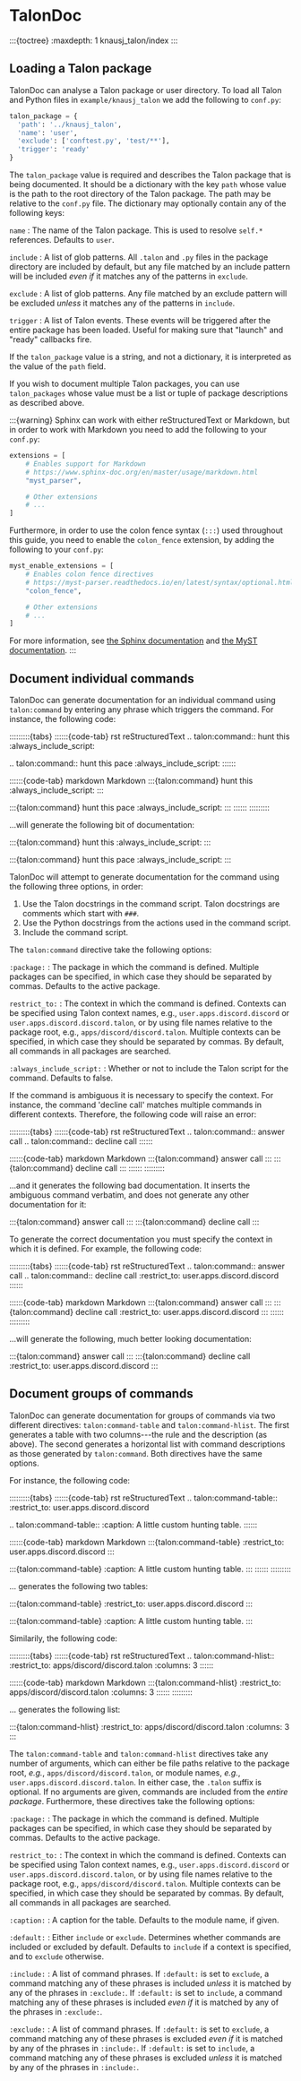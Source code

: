 # TalonDoc

:::{toctree}
  :maxdepth: 1
knausj_talon/index
:::

## Loading a Talon package

TalonDoc can analyse a Talon package or user directory. To load all Talon and
Python files in `example/knausj_talon` we add the following to `conf.py`:

```python
talon_package = {
  'path': '../knausj_talon',
  'name': 'user',
  'exclude': ['conftest.py', 'test/**'],
  'trigger': 'ready'
}
```

The `talon_package` value is required and describes the Talon package that
is being documented. It should be a dictionary with the key `path` whose
value is the path to the root directory of the Talon package. The path may be
relative to the `conf.py` file. The dictionary may optionally contain any of
the following keys:

`name`
: The name of the Talon package.
This is used to resolve `self.*` references.
Defaults to `user`.

`include`
: A list of glob patterns.
All `.talon` and `.py` files in the package directory are included by
default, but any file matched by an include pattern will be included _even
if_ it matches any of the patterns in `exclude`.

`exclude`
: A list of glob patterns.
Any file matched by an exclude pattern will be excluded _unless_ it matches
any of the patterns in `include`.

`trigger`
: A list of Talon events.
These events will be triggered after the entire package has been loaded.
Useful for making sure that "launch" and "ready" callbacks fire.

If the `talon_package` value is a string, and not a dictionary, it is
interpreted as the value of the `path` field.

If you wish to document multiple Talon packages, you can use `talon_packages`
whose value must be a list or tuple of package descriptions as described above.

:::{warning}
Sphinx can work with either reStructuredText or Markdown, but in order to work with Markdown you need to add the following to your `conf.py`:

```python
extensions = [
    # Enables support for Markdown
    # https://www.sphinx-doc.org/en/master/usage/markdown.html
    "myst_parser",

    # Other extensions
    # ...
]
```

Furthermore, in order to use the colon fence syntax (`:::`) used throughout this guide, you need to enable the `colon_fence` extension, by adding the following to your `conf.py`:

```python
myst_enable_extensions = [
    # Enables colon fence directives
    # https://myst-parser.readthedocs.io/en/latest/syntax/optional.html#syntax-colon-fence
    "colon_fence",

    # Other extensions
    # ...
]
```

For more information, see [the Sphinx documentation](https://www.sphinx-doc.org/en/master/usage/markdown.html) and [the MyST documentation](https://myst-parser.readthedocs.io/en/latest/).
:::

## Document individual commands

TalonDoc can generate documentation for an individual command using `talon:command` by entering any phrase which triggers the command. For instance, the following code:

:::::::::{tabs}
::::::{code-tab} rst reStructuredText
.. talon:command:: hunt this
  :always_include_script:

.. talon:command:: hunt this pace
  :always_include_script:
::::::

::::::{code-tab} markdown Markdown
:::{talon:command} hunt this
  :always_include_script:
:::

:::{talon:command} hunt this pace
  :always_include_script:
:::
::::::
:::::::::

...will generate the following bit of documentation:

:::{talon:command} hunt this
  :always_include_script:
:::

:::{talon:command} hunt this pace
  :always_include_script:
:::

TalonDoc will attempt to generate documentation for the command using the
following three options, in order:

1. Use the Talon docstrings in the command script. Talon docstrings are comments which start with `###`.
2. Use the Python docstrings from the actions used in the command script.
3. Include the command script.

The `talon:command` directive take the following options:

`:package:`
: The package in which the command is defined.
Multiple packages can be specified, in which case they should be separated by commas.
Defaults to the active package.

`restrict_to:`
: The context in which the command is defined.
Contexts can be specified using Talon context names, e.g., `user.apps.discord.discord` or `user.apps.discord.discord.talon`, or by using file names relative to the package root, e.g., `apps/discord/discord.talon`. Multiple contexts can be specified, in which case they should be separated by commas.
By default, all commands in all packages are searched.

`:always_include_script:`
: Whether or not to include the Talon script for the command.
Defaults to false.

If the command is ambiguous it is necessary to specify the context. For instance, the command 'decline call' matches multiple commands in different contexts. Therefore, the following code will raise an error:

:::::::::{tabs}
::::::{code-tab} rst reStructuredText
.. talon:command:: answer call
.. talon:command:: decline call
::::::

::::::{code-tab} markdown Markdown
:::{talon:command} answer call
:::
:::{talon:command} decline call
:::
::::::
:::::::::

...and it generates the following bad documentation. It inserts the ambiguous command verbatim, and does not generate any other documentation for it:

:::{talon:command} answer call
:::
:::{talon:command} decline call
:::

To generate the correct documentation you must specify the context in which it is defined. For example, the following code:

:::::::::{tabs}
::::::{code-tab} rst reStructuredText
.. talon:command:: answer call
.. talon:command:: decline call
  :restrict_to: user.apps.discord.discord
::::::

::::::{code-tab} markdown Markdown
:::{talon:command} answer call
:::
:::{talon:command} decline call
  :restrict_to: user.apps.discord.discord
:::
::::::
:::::::::

...will generate the following, much better looking documentation:

:::{talon:command} answer call
:::
:::{talon:command} decline call
  :restrict_to: user.apps.discord.discord
:::

## Document groups of commands

TalonDoc can generate documentation for groups of commands via two different directives: `talon:command-table` and `talon:command-hlist`. The first generates a table with two columns---the rule and the description (as above). The second generates a horizontal list with command descriptions as those generated by `talon:command`. Both directives have the same options.

For instance, the following code:

:::::::::{tabs}
::::::{code-tab} rst reStructuredText
.. talon:command-table::
  :restrict_to: user.apps.discord.discord

.. talon:command-table::
  :caption: A little custom hunting table.
::::::

::::::{code-tab} markdown Markdown
:::{talon:command-table}
  :restrict_to: user.apps.discord.discord
:::

:::{talon:command-table}
  :caption: A little custom hunting table.
:::
::::::
:::::::::

... generates the following two tables:

:::{talon:command-table}
  :restrict_to: user.apps.discord.discord
:::

:::{talon:command-table}
  :caption: A little custom hunting table.
:::

Similarily, the following code:

:::::::::{tabs}
::::::{code-tab} rst reStructuredText
.. talon:command-hlist::
  :restrict_to: apps/discord/discord.talon
  :columns: 3
::::::

::::::{code-tab} markdown Markdown
:::{talon:command-hlist}
  :restrict_to: apps/discord/discord.talon
  :columns: 3
::::::
:::::::::

... generates the following list:

:::{talon:command-hlist}
  :restrict_to: apps/discord/discord.talon
  :columns: 3
:::

The `talon:command-table` and `talon:command-hlist` directives take any
number of arguments, which can either be file paths relative to the package
root, _e.g._, `apps/discord/discord.talon`, or module names, _e.g._,
`user.apps.discord.discord.talon`. In either case, the `.talon` suffix
is optional. If no arguments are given, commands are included from the _entire
package_. Furthermore, these directives take the following options:

`:package:`
: The package in which the command is defined.
Multiple packages can be specified, in which case they should be separated by commas.
Defaults to the active package.

`restrict_to:`
: The context in which the command is defined.
Contexts can be specified using Talon context names, e.g., `user.apps.discord.discord` or `user.apps.discord.discord.talon`, or by using file names relative to the package root, e.g., `apps/discord/discord.talon`. Multiple contexts can be specified, in which case they should be separated by commas.
By default, all commands in all packages are searched.

`:caption:`
: A caption for the table.
Defaults to the module name, if given.

`:default:`
: Either `include` or `exclude`.
Determines whether commands are included or excluded by default.
Defaults to `include` if a context is specified, and to `exclude` otherwise.

`:include:`
: A list of command phrases.
If `:default:` is set to `exclude`, a command matching any of these phrases
is included _unless_ it is matched by any of the phrases in `:exclude:`.
If `:default:` is set to `include`, a command matching any of these phrases is included _even if_ it is matched by any of the phrases in `:exclude:`.

`:exclude:`
: A list of command phrases.
If `:default:` is set to `exclude`, a command matching any of these phrases is excluded _even if_ it is matched by any of the phrases in `:include:`.
If `:default:` is set to `include`, a command matching any of these phrases is excluded _unless_ it is matched by any of the phrases in `:include:`.
